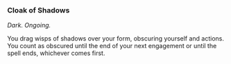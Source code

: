 ### Cloak of Shadows
_Dark. Ongoing._

You drag wisps of shadows over your form, obscuring yourself and actions. You count as obscured until the end of your next engagement or until the spell ends, whichever comes first.
